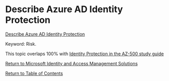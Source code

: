 # Describe Azure AD Identity Protection

[Describe Azure AD Identity Protection](https://docs.microsoft.com/en-us/learn/modules/describe-identity-protection-governance-capabilities/5-describe-azure)

Keyword: Risk.

This topic overlaps 100% with [Identity Protection in the AZ-500 study guide](https://github.com/JonThomas/Azure-AZ-500-Study-Guide/blob/master/1-Manage%20identity%20and%20access/25-Implement%20Azure%20AD%20Identity%20Protection.md)

[Return to Microsoft Identity and Access Management Solutions](README.md)

[Return to Table of Contents](../README.md)